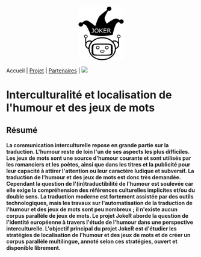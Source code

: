 <p align="center">
  <img src="Joker.png" width="120" height="142">
</p>

Accueil     |     [Projet](https://motsmachines.github.io/joker/projet)     |     [Partenaires](https://motsmachines.github.io/joker/partenaires)     |     [<img src="drapeau EN.png" width="20">](https://motsmachines.github.io/joker/EN/)

# Interculturalité et localisation de l'humour et des jeux de mots
## Résumé
#### La communication interculturelle repose en grande partie sur la traduction. L'humour reste de loin l'un de ses aspects les plus difficiles. Les jeux de mots sont une source d'humour courante et sont utilisés par les romanciers et les poètes, ainsi que dans les titres et la publicité pour leur capacité à attirer l'attention ou leur caractère ludique et subversif. La traduction de l'humour et des jeux de mots est donc très demandée. Cependant la question de l'(in)traductibilité de l'humour est soulevée car elle exige la compréhension des références culturelles implicites et/ou du double sens. La traduction moderne est fortement assistée par des outils technologiques, mais les travaux sur l'automatisation de la traduction de l'humour et des jeux de mots sont peu nombreux ; il n'existe aucun corpus parallèle de jeux de mots. Le projet JokeR aborde la question de l'identité européenne à travers l'étude de l'humour dans une perspective interculturelle. L'objectif principal du projet JokeR est d'étudier les stratégies de localisation de l'humour et des jeux de mots et de créer un corpus parallèle multilingue, annoté selon ces stratégies, ouvert et disponible librement.
